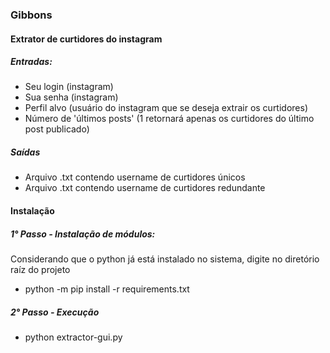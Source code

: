 ### Gibbons
#### Extrator de curtidores do instagram
##### Entradas:
* Seu login (instagram)
* Sua senha (instagram)
* Perfil alvo (usuário do instagram que se deseja extrair os curtidores)
* Número de 'últimos posts' (1 retornará apenas os curtidores do último post publicado)

##### Saídas
* Arquivo .txt contendo username de curtidores únicos
* Arquivo .txt contendo username de curtidores redundante

#### Instalação
##### 1° Passo - Instalação de módulos:
Considerando que o python já está instalado no sistema, digite no diretório raíz do projeto
* python -m pip install -r requirements.txt
##### 2° Passo - Execução
* python extractor-gui.py

